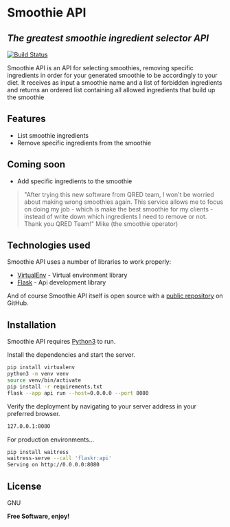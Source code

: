 # Smoothie API
## _The greatest smoothie ingredient selector API_

[![Build Status](https://travis-ci.org/joemccann/dillinger.svg?branch=master)](https://travis-ci.org/joemccann/dillinger)

Smoothie API is an API for selecting smoothies, removing specific ingredients in order for your generated smoothie to be accordingly to your diet. It receives as input a smoothie name and a list of forbidden ingredients and returns an ordered list containing all allowed ingredients that build up the smoothie

## Features

- List smoothie ingredients
- Remove specific ingredients from the smoothie

## Coming soon

- Add specific ingredients to the smoothie



> "After trying this new software from QRED team,
> I won't be worried about making wrong smoothies again.
> This service allows me to focus on doing my job - which is make the best
> smoothie for my clients - instead of write down which 
> ingredients I need to remove or not.
> Thank you QRED Team!"
> Mike (the smoothie operator)

## Technologies used

Smoothie API uses a number of libraries to work properly:

- [VirtualEnv](https://virtualenv.pypa.io/en/latest/) - Virtual environment library
- [Flask](https://flask.palletsprojects.com/en/2.2.x/) - Api development library

And of course Smoothie API itself is open source with a [public repository](https://github.com/nandafachini/qred_challenge)
 on GitHub.

## Installation

Smoothie API requires [Python3](https://www.python.org/) to run.

Install the dependencies and start the server.

```sh
pip install virtualenv
python3 -m venv venv
source venv/bin/activate
pip install -r requirements.txt
flask --app api run --host=0.0.0.0 --port 8080
```

Verify the deployment by navigating to your server address in
your preferred browser.

```sh
127.0.0.1:8080
```

For production environments...

```sh
pip install waitress
waitress-serve --call 'flaskr:api'
Serving on http://0.0.0.0:8080
```

## License

GNU

**Free Software, enjoy!**
